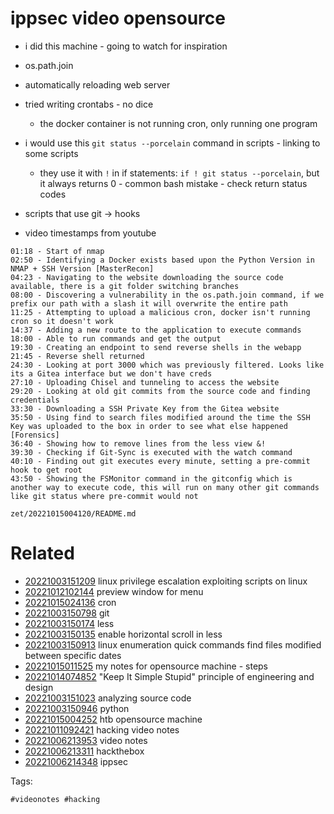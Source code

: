 # ippsec video opensource

- i did this machine - going to watch for inspiration
- os.path.join
- automatically reloading web server
- tried writing crontabs - no dice
  - the docker container is not running cron, only running one program
- i would use this `git status --porcelain` command in scripts - linking to some scripts
  - they use it with `!` in if statements: `if ! git status --porcelain`, but it always returns 0 - common bash mistake - check return status codes
- scripts that use git -> hooks

- video timestamps from youtube
```
01:18 - Start of nmap
02:50 - Identifying a Docker exists based upon the Python Version in NMAP + SSH Version [MasterRecon]
04:23 - Navigating to the website downloading the source code available, there is a git folder switching branches 
08:00 - Discovering a vulnerability in the os.path.join command, if we prefix our path with a slash it will overwrite the entire path
11:25 - Attempting to upload a malicious cron, docker isn't running cron so it doesn't work
14:37 - Adding a new route to the application to execute commands
18:00 - Able to run commands and get the output
19:30 - Creating an endpoint to send reverse shells in the webapp
21:45 - Reverse shell returned
24:30 - Looking at port 3000 which was previously filtered. Looks like its a Gitea interface but we don't have creds
27:10 - Uploading Chisel and tunneling to access the website
29:20 - Looking at old git commits from the source code and finding credentials
33:30 - Downloading a SSH Private Key from the Gitea website
35:50 - Using find to search files modified around the time the SSH Key was uploaded to the box in order to see what else happened [Forensics]
36:40 - Showing how to remove lines from the less view &!
39:30 - Checking if Git-Sync is executed with the watch command
40:10 - Finding out git executes every minute, setting a pre-commit hook to get root
43:50 - Showing the FSMonitor command in the gitconfig which is another way to execute code, this will run on many other git commands like git status where pre-commit would not
```

` zet/20221015004120/README.md `

# Related

- [20221003151209](/zet/20221003151209/README.md) linux privilege escalation exploiting scripts on linux
- [20221012102144](/zet/20221012102144/README.md) preview window for menu
- [20221015024136](/zet/20221015024136/README.md) cron
- [20221003150798](/zet/20221003150798/README.md) git
- [20221003150174](/zet/20221003150174/README.md) less
- [20221003150135](/zet/20221003150135/README.md) enable horizontal scroll in less
- [20221003150913](/zet/20221003150913/README.md) linux enumeration quick commands find files modified between specific dates
- [20221015011525](/zet/20221015011525/README.md) my notes for opensource machine - steps
- [20221014074852](/zet/20221014074852/README.md) "Keep It Simple Stupid" principle of engineering and design
- [20221003151023](/zet/20221003151023/README.md) analyzing source code
- [20221003150946](/zet/20221003150946/README.md) python
- [20221015004252](/zet/20221015004252/README.md) htb opensource machine
- [20221011092421](/zet/20221011092421/README.md) hacking video notes
- [20221006213953](/zet/20221006213953/README.md) video notes
- [20221006213311](/zet/20221006213311/README.md) hackthebox
- [20221006214348](/zet/20221006214348/README.md) ippsec

Tags:

    #videonotes #hacking
